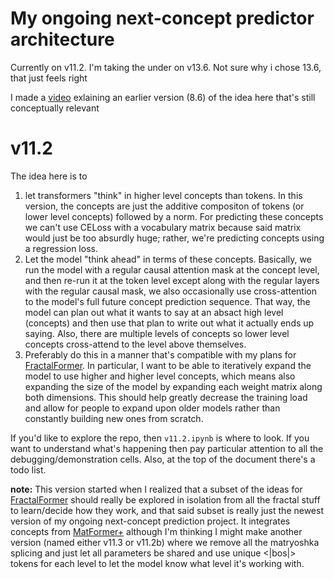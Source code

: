 # My ongoing next-concept predictor architecture

Currently on v11.2. I'm taking the under on v13.6. Not sure why i chose 13.6, that just feels right

I made a [video](https://youtu.be/Ipl4v_rp2_A) exlaining an earlier version (8.6) of the idea here that's still conceptually relevant


# v11.2
The idea here is to 
1. let transformers "think" in higher level concepts than tokens. In this version, the concepts are just the additive compositon of tokens (or lower level concepts) followed by a norm. For predicting these concepts we can't use CELoss with a vocabulary matrix because said matrix would just be too absurdly huge; rather, we're predicting concepts using a regression loss.
2. Let the model "think ahead" in terms of these concepts. Basically, we run the model with a regular causal attention mask at the concept level, and then re-run it at the token level except along with the regular layers with the regular causal mask, we also occasionally use cross-attention to the model's full future concept prediction sequence. That way, the model can plan out what it wants to say at an absact high level (concepts) and then use that plan to write out what it actually ends up saying. Also, there are multiple levels of concepts so lower level concepts cross-attend to the level above themselves. 
3. Preferably do this in a manner that's compatible with my plans for [FractalFormer](https://github.com/evintunador/FractalFormer). In particular, I want to be able to iteratively expand the model to use higher and higher level concepts, which means also expanding the size of the model by expanding each weight matrix along both dimensions. This should help greatly decrease the training load and allow for people to expand upon older models rather than constantly building new ones from scratch.

If you'd like to explore the repo, then `v11.2.ipynb` is where to look. If you want to understand what's happening then pay particular attention to all the debugging/demonstration cells. Also, at the top of the document there's a todo list.

**note:** This version started when I realized that a subset of the ideas for [FractalFormer](https://github.com/evintunador/FractalFormer) should really be explored in isolation from all the fractal stuff to learn/decide how they work, and that said subset is really just the newest version of my ongoing next-concept prediction project. It integrates concepts from [MatFormer+](https://github.com/evintunador/matryoshkaGPT) although I'm thinking I might make another version (named either v11.3 or v11.2b) where we remove all the matryoshka splicing and just let all parameters be shared and use unique <|bos|> tokens for each level to let the model know what level it's working with.